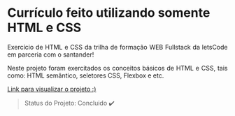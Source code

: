 <h1 align="left"> Currículo feito utilizando somente HTML e CSS </h1>
<p align="justify"> Exercício de HTML e CSS da trilha de formação WEB Fullstack da letsCode em parceria com o santander! </p>

<p align="justify"> Neste projeto foram exercitados os conceitos básicos de HTML e CSS, tais como: HTML semântico, seletores CSS, Flexbox e etc. </p>

<a href="https://sleepy-ride-6d3687.netlify.app/"> Link para visualizar o projeto :)</a>


> Status do Projeto: Concluido :heavy_check_mark:

